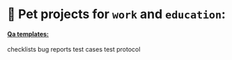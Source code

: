 # 🐶 **Pet projects** for `work` and `education`:

#### [Qa templates:](https://github.com/mrandrewruss/petprojects/tree/main/QA)
  checklists
  bug reports
  test cases
  test protocol
